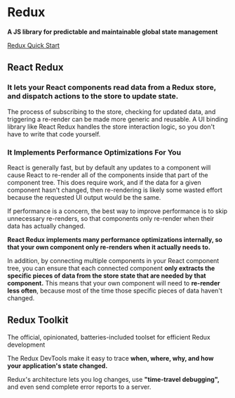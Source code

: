 # Redux

<b> A JS library for predictable and maintainable global state management</b>

<a href="https://redux.js.org/tutorials/quick-start#usage-summary" target="blank">Redux Quick Start</a>

## React Redux

### It lets your React components read data from a Redux store, and dispatch actions to the store to update state.

The process of subscribing to the store, checking for updated data, and triggering a re-render can be made more generic and reusable. A UI binding library like React Redux handles the store interaction logic, so you don't have to write that code yourself.

### It Implements Performance Optimizations For You

React is generally fast, but by default any updates to a component will cause React to re-render all of the components inside that part of the component tree. This does require work, and if the data for a given component hasn't changed, then re-rendering is likely some wasted effort because the requested UI output would be the same.

If performance is a concern, the best way to improve performance is to skip unnecessary re-renders, so that components only re-render when their data has actually changed. 

<b>React Redux implements many performance optimizations internally, so that your own component only re-renders when it actually needs to.</b>

In addition, by connecting multiple components in your React component tree, you can ensure that each connected component <b>only extracts the specific pieces of data from the store state that are needed by that component.</b> This means that your own component will need to <b>re-render less often</b>, because most of the time those specific pieces of data haven't changed.

## Redux Toolkit

The official, opinionated, batteries-included toolset for efficient Redux development

The Redux DevTools make it easy to trace <b>when, where, why, and how your application's state changed.</b>

Redux's architecture lets you log changes, use <b>"time-travel debugging",</b> and even send complete error reports to a server.


